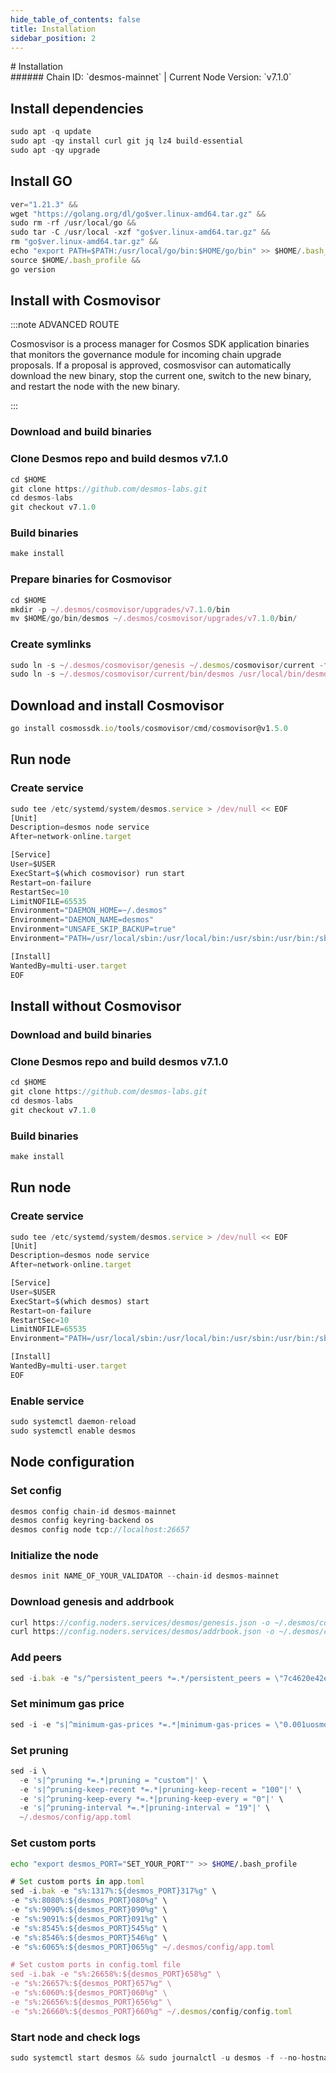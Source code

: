 ```yaml
---
hide_table_of_contents: false
title: Installation
sidebar_position: 2
---
```


<div class="h1-with-icon icon-desmos">
# Installation
</div>
###### Chain ID: `desmos-mainnet` | Current Node Version: `v7.1.0`

## Install dependencies

```js
sudo apt -q update
sudo apt -qy install curl git jq lz4 build-essential
sudo apt -qy upgrade
```

## Install GO
```js
ver="1.21.3" &&
wget "https://golang.org/dl/go$ver.linux-amd64.tar.gz" &&
sudo rm -rf /usr/local/go &&
sudo tar -C /usr/local -xzf "go$ver.linux-amd64.tar.gz" &&
rm "go$ver.linux-amd64.tar.gz" &&
echo "export PATH=$PATH:/usr/local/go/bin:$HOME/go/bin" >> $HOME/.bash_profile &&
source $HOME/.bash_profile &&
go version
```

## Install with Cosmovisor
:::note ADVANCED ROUTE

Cosmosvisor is a process manager for Cosmos SDK application binaries that monitors the governance module for incoming chain upgrade proposals. If a proposal is approved, cosmosvisor can automatically download the new binary, stop the current one, switch to the new binary, and restart the node with the new binary.

:::
### Download and build binaries
### Clone Desmos repo and build desmos v7.1.0
```js
cd $HOME
git clone https://github.com/desmos-labs.git
cd desmos-labs
git checkout v7.1.0
```

### Build binaries
```js
make install
```
### Prepare binaries for Cosmovisor
```js
cd $HOME
mkdir -p ~/.desmos/cosmovisor/upgrades/v7.1.0/bin
mv $HOME/go/bin/desmos ~/.desmos/cosmovisor/upgrades/v7.1.0/bin/
```

### Create symlinks
```js
sudo ln -s ~/.desmos/cosmovisor/genesis ~/.desmos/cosmovisor/current -f
sudo ln -s ~/.desmos/cosmovisor/current/bin/desmos /usr/local/bin/desmos -f
```

## Download and install Cosmovisor
```js
go install cosmossdk.io/tools/cosmovisor/cmd/cosmovisor@v1.5.0
```

## Run node
### Create service
```js
sudo tee /etc/systemd/system/desmos.service > /dev/null << EOF
[Unit]
Description=desmos node service
After=network-online.target

[Service]
User=$USER
ExecStart=$(which cosmovisor) run start
Restart=on-failure
RestartSec=10
LimitNOFILE=65535
Environment="DAEMON_HOME=~/.desmos"
Environment="DAEMON_NAME=desmos"
Environment="UNSAFE_SKIP_BACKUP=true"
Environment="PATH=/usr/local/sbin:/usr/local/bin:/usr/sbin:/usr/bin:/sbin:/bin:/usr/games:/usr/local/games:/snap/bin:~/.desmos/cosmovisor/current/bin"

[Install]
WantedBy=multi-user.target
EOF
```

## Install without Cosmovisor

### Download and build binaries
### Clone Desmos repo and build desmos v7.1.0
```js
cd $HOME
git clone https://github.com/desmos-labs.git
cd desmos-labs
git checkout v7.1.0
```

### Build binaries
```js
make install
```

## Run node
### Create service
```js
sudo tee /etc/systemd/system/desmos.service > /dev/null << EOF
[Unit]
Description=desmos node service
After=network-online.target

[Service]
User=$USER
ExecStart=$(which desmos) start
Restart=on-failure
RestartSec=10
LimitNOFILE=65535
Environment="PATH=/usr/local/sbin:/usr/local/bin:/usr/sbin:/usr/bin:/sbin:/bin:/usr/games:/usr/local/games:/snap/bin"

[Install]
WantedBy=multi-user.target
EOF
```

### Enable service
```js
sudo systemctl daemon-reload
sudo systemctl enable desmos
```

## Node configuration
### Set config
```js
desmos config chain-id desmos-mainnet
desmos config keyring-backend os
desmos config node tcp://localhost:26657
```

### Initialize the node
```js
desmos init NAME_OF_YOUR_VALIDATOR --chain-id desmos-mainnet
```

### Download genesis and addrbook
```js
curl https://config.noders.services/desmos/genesis.json -o ~/.desmos/config/genesis.json
curl https://config.noders.services/desmos/addrbook.json -o ~/.desmos/config/addrbook.json
```
### Add peers
```js
sed -i.bak -e "s/^persistent_peers *=.*/persistent_peers = \"7c4620e42e2d2a7ad2bdbe00511b66995235ee6a@desmos-rpc.noders.services:27656\"/" ~/.desmos/config/config.toml
```

### Set minimum gas price
```js
sed -i -e "s|^minimum-gas-prices *=.*|minimum-gas-prices = \"0.001uosmo\"|" ~/.desmos/config/app.toml
```
### Set pruning
```js
sed -i \
  -e 's|^pruning *=.*|pruning = "custom"|' \
  -e 's|^pruning-keep-recent *=.*|pruning-keep-recent = "100"|' \
  -e 's|^pruning-keep-every *=.*|pruning-keep-every = "0"|' \
  -e 's|^pruning-interval *=.*|pruning-interval = "19"|' \
  ~/.desmos/config/app.toml
```

### Set custom ports

```bash
echo "export desmos_PORT="SET_YOUR_PORT"" >> $HOME/.bash_profile
```

```js
# Set custom ports in app.toml
sed -i.bak -e "s%:1317%:${desmos_PORT}317%g" \
-e "s%:8080%:${desmos_PORT}080%g" \
-e "s%:9090%:${desmos_PORT}090%g" \
-e "s%:9091%:${desmos_PORT}091%g" \
-e "s%:8545%:${desmos_PORT}545%g" \
-e "s%:8546%:${desmos_PORT}546%g" \
-e "s%:6065%:${desmos_PORT}065%g" ~/.desmos/config/app.toml

# Set custom ports in config.toml file
sed -i.bak -e "s%:26658%:${desmos_PORT}658%g" \
-e "s%:26657%:${desmos_PORT}657%g" \
-e "s%:6060%:${desmos_PORT}060%g" \
-e "s%:26656%:${desmos_PORT}656%g" \
-e "s%:26660%:${desmos_PORT}660%g" ~/.desmos/config/config.toml
```

### Start node and check logs
```js
sudo systemctl start desmos && sudo journalctl -u desmos -f --no-hostname -o cat
```
